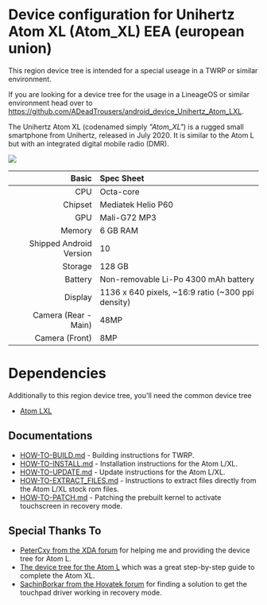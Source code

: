 Device configuration for Unihertz Atom XL (Atom_XL) EEA (european union)
=================================================
This region device tree is intended for a special useage in a TWRP or similar environment.

If you are looking for a device tree for the usage in a LineageOS or similar environment head over to https://github.com/ADeadTrousers/android_device_Unihertz_Atom_LXL.

The Unihertz Atom XL (codenamed simply _"Atom_XL"_) is a rugged small smartphone from Unihertz, released in July 2020. It is similar to the Atom L but with an integrated digital mobile radio (DMR).

![](docs/images/atom_xl.png)

| Basic                   | Spec Sheet                                                                                                                     |
| -----------------------:|:------------------------------------------------------------------------------------------------------------------------------ |
| CPU                     | Octa-core                                                                                                                      |
| Chipset                 | Mediatek Helio P60                                                                                                             |
| GPU                     | Mali-G72 MP3                                                                                                                   |
| Memory                  | 6 GB RAM                                                                                                                       |
| Shipped Android Version | 10                                                                                                                             |
| Storage                 | 128 GB                                                                                                                         |
| Battery                 | Non-removable Li-Po 4300 mAh battery                                                                                           |
| Display                 | 1136 x 640 pixels, ~16:9 ratio (~300 ppi density)                                                                              |
| Camera (Rear - Main)    | 48MP                                                                                                                           |
| Camera (Front)          | 8MP                                                                                                                            |

# Dependencies

Additionally to this region device tree, you'll need the common device tree

- [Atom LXL](https://github.com/ADeadTrousers/twrp_device_Unihertz_Atom_LXL)

## Documentations

- [HOW-TO-BUILD.md](https://github.com/ADeadTrousers/twrp_device_Unihertz_Atom_LXL/blob/twrp-12.1/docs/HOW-TO-BUILD.md) - Building instructions for TWRP.
- [HOW-TO-INSTALL.md](https://github.com/ADeadTrousers/twrp_device_Unihertz_Atom_LXL/blob/twrp-12.1/docs/HOW-TO-INSTALL.md) - Installation instructions for the Atom L/XL.
- [HOW-TO-UPDATE.md](https://github.com/ADeadTrousers/twrp_device_Unihertz_Atom_LXL/blob/twrp-12.1/docs/HOW-TO-UPDATE.md) - Update instructions for the Atom L/XL.
- [HOW-TO-EXTRACT_FILES.md](https://github.com/ADeadTrousers/twrp_device_Unihertz_Atom_LXL/blob/twrp-12.1/docs/HOW-TO-EXTRACT_FILES.md) - Instructions to extract files directly from the Atom L/XL stock rom files.
- [HOW-TO-PATCH.md](https://github.com/ADeadTrousers/twrp_device_Unihertz_Atom_LXL/blob/twrp-12.1/docs/HOW-TO-PATCH.md) - Patching the prebuilt kernel to activate touchscreen in recovery mode.

## Special Thanks To

- [PeterCxy from the XDA forum](https://forum.xda-developers.com/member.php?u=5351691) for helping me and providing the device tree for Atom L.
- [The device tree for the Atom L](https://cgit.typeblog.net/android/device/unihertz/Atom_L/) which was a great step-by-step guide to complete the Atom XL.
- [SachinBorkar from the Hovatek forum](https://forum.hovatek.com/thread-27132.html) for finding a solution to get the touchpad driver working in recovery mode.
